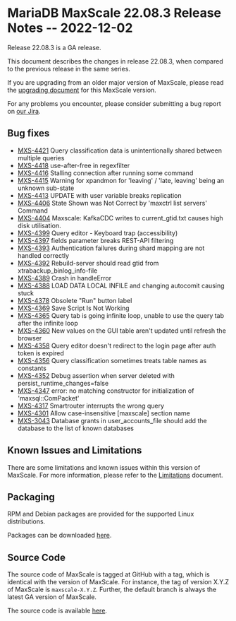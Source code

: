 # MariaDB MaxScale 22.08.3 Release Notes -- 2022-12-02

Release 22.08.3 is a GA release.

This document describes the changes in release 22.08.3, when compared to the
previous release in the same series.

If you are upgrading from an older major version of MaxScale, please read the
[upgrading document](../Upgrading/Upgrading-To-MaxScale-22.08.md) for
this MaxScale version.

For any problems you encounter, please consider submitting a bug
report on [our Jira](https://jira.mariadb.org/projects/MXS).

## Bug fixes

* [MXS-4421](https://jira.mariadb.org/browse/MXS-4421) Query classification data is unintentionally shared between multiple queries
* [MXS-4418](https://jira.mariadb.org/browse/MXS-4418) use-after-free in regexfilter
* [MXS-4416](https://jira.mariadb.org/browse/MXS-4416) Stalling connection after running some command
* [MXS-4415](https://jira.mariadb.org/browse/MXS-4415) Warning for xpandmon for 'leaving' / 'late, leaving' being an unknown sub-state
* [MXS-4413](https://jira.mariadb.org/browse/MXS-4413) UPDATE with user variable breaks replication
* [MXS-4406](https://jira.mariadb.org/browse/MXS-4406) State Shown was Not Correct by 'maxctrl list servers' Command
* [MXS-4404](https://jira.mariadb.org/browse/MXS-4404) Maxscale: KafkaCDC writes to current_gtid.txt causes high disk utilisation.
* [MXS-4399](https://jira.mariadb.org/browse/MXS-4399) Query editor - Keyboard trap (accessibility)
* [MXS-4397](https://jira.mariadb.org/browse/MXS-4397) fields parameter breaks REST-API filtering
* [MXS-4393](https://jira.mariadb.org/browse/MXS-4393) Authentication failures during shard mapping are not handled correctly
* [MXS-4392](https://jira.mariadb.org/browse/MXS-4392) Rebuild-server should read gtid from xtrabackup_binlog_info-file
* [MXS-4389](https://jira.mariadb.org/browse/MXS-4389) Crash in handleError
* [MXS-4388](https://jira.mariadb.org/browse/MXS-4388) LOAD DATA LOCAL INFILE and changing autocomit causing stuck
* [MXS-4378](https://jira.mariadb.org/browse/MXS-4378) Obsolete "Run" button label
* [MXS-4369](https://jira.mariadb.org/browse/MXS-4369) Save Script Is Not Working
* [MXS-4365](https://jira.mariadb.org/browse/MXS-4365) Query tab is going infinite loop, unable to use the query tab after the infinite loop
* [MXS-4360](https://jira.mariadb.org/browse/MXS-4360) New values on the GUI table aren't updated until refresh the browser
* [MXS-4358](https://jira.mariadb.org/browse/MXS-4358) Query editor doesn't redirect to the login page after auth token is expired
* [MXS-4356](https://jira.mariadb.org/browse/MXS-4356) Query classification sometimes treats table names as constants
* [MXS-4352](https://jira.mariadb.org/browse/MXS-4352) Debug assertion when server deleted with persist_runtime_changes=false
* [MXS-4347](https://jira.mariadb.org/browse/MXS-4347)  error: no matching constructor for initialization of 'maxsql::ComPacket'
* [MXS-4317](https://jira.mariadb.org/browse/MXS-4317) Smartrouter interrupts the wrong query
* [MXS-4301](https://jira.mariadb.org/browse/MXS-4301) Allow case-insensitive [maxscale] section name
* [MXS-3043](https://jira.mariadb.org/browse/MXS-3043) Database grants in user_accounts_file should add the database to the list of known databases

## Known Issues and Limitations

There are some limitations and known issues within this version of MaxScale.
For more information, please refer to the [Limitations](../About/Limitations.md) document.

## Packaging

RPM and Debian packages are provided for the supported Linux distributions.

Packages can be downloaded [here](https://mariadb.com/downloads/#mariadb_platform-mariadb_maxscale).

## Source Code

The source code of MaxScale is tagged at GitHub with a tag, which is identical
with the version of MaxScale. For instance, the tag of version X.Y.Z of MaxScale
is `maxscale-X.Y.Z`. Further, the default branch is always the latest GA version
of MaxScale.

The source code is available [here](https://github.com/mariadb-corporation/MaxScale).
